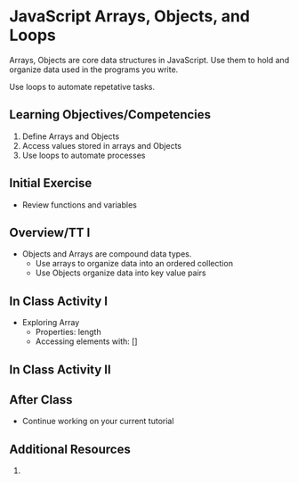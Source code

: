 # JavaScript Arrays, Objects, and Loops

Arrays, Objects are core data structures in JavaScript. 
Use them to hold and organize data used in the programs 
you write. 

Use loops to automate repetative tasks. 

## Learning Objectives/Competencies

1. Define Arrays and Objects
1. Access values stored in arrays and Objects
1. Use loops to automate processes

## Initial Exercise

- Review functions and variables

## Overview/TT I 

- Objects and Arrays are compound data types. 
  - Use arrays to organize data into an ordered collection
  - Use Objects organize data into key value pairs

## In Class Activity I

- Exploring Array 
  - Properties: length
  - Accessing elements with: []

## In Class Activity II



## After Class

- Continue working on your current tutorial

## Additional Resources

1. 
